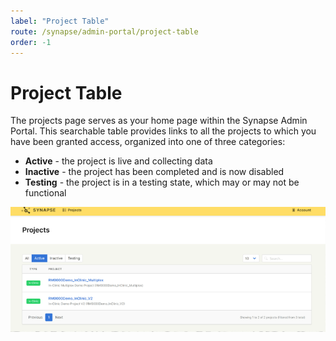 ```yaml
---
label: "Project Table"
route: /synapse/admin-portal/project-table
order: -1
---
```

# Project Table

The projects page serves as your home page within the Synapse Admin Portal. This searchable table provides links to all the projects to which you have been granted access, organized into one of three categories:

 - **Active** - the project is live and collecting data
 - **Inactive** - the project has been completed and is now disabled
 - **Testing** - the project is in a testing state, which may or may not be functional

 ![proejct table.](/synapse/images/projectstable.png)